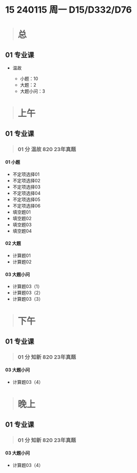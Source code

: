 # 15 240115 周一 D15/D332/D76



> # 总



## 01 专业课

* 温故

  * 小题：10
  * 大题：2
  * 大题小问：3



> # 上午



## 01 专业课



> ### 01 分 温故 820 23年真题

#### 01 小题

* 不定项选择01 
* 不定项选择02  
* 不定项选择03  
* 不定项选择04
* 不定项选择05
* 不定项选择06
* 填空题01
* 填空题02
* 填空题03
* 填空题04

#### 02 大题

* 计算题01 
* 计算题02

#### 03 大题小问

* 计算题03（1）
* 计算题03（2）
* 计算题03（3）




> # 下午



## 01 专业课

> ### 01 分 知新 820 23年真题

#### 03 大题小问

* 计算题03（4）



> # 晚上



## 01 专业课



> ### 01 分 知新 820 23年真题

#### 03 大题小问

* 计算题03（4）



